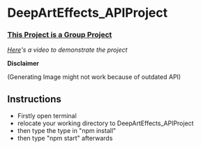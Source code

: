 # DeepArtEffects_APIProject

### [This Project is a Group Project](https://deepartseffect.vercel.app/)

*[Here](https://vimeo.com/871995836?share=copy)'s a video to demonstrate the project*

**Disclaimer**

(Generating Image might not work because of outdated API) 

## Instructions
- Firstly open terminal
- relocate your working directory to DeepArtEffects_APIProject
- then type the type in "npm install"
- then type "npm start" afterwards

